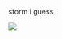 storm i guess

<a href="https://stormlolkk.newgrounds.com/">
  <img src="[https://cdn.discordapp.com/attachments/1107115022330642502/1133438905706876988/146832.png]">
</a>

<!--
**heyitsStorm/heyItsStorm** is a ✨ _special_ ✨ repository because its `README.md` (this file) appears on your GitHub profile

